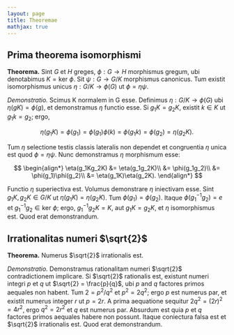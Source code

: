```yaml
---
layout: page
title: Theoremae
mathjax: true
---
```


## Prima theorema isomorphismi

__Theorema.__ Sint $G$ et $H$ greges, $\phi : G \rightarrow H$ morphismus gregum, ubi denotabimus $K = \text{ker}\ \phi$. Sit $\psi : G \rightarrow G/K$ morphismus canonicus. Tum existit isomorphismus unicus $\eta : G/K \rightarrow \phi(G)$ ut $\phi = \eta\psi$.

_Demonstratio._
Scimus K normalem in G esse. Definimus $\eta : G/K \rightarrow \phi(G)$ ubi $\eta(gK)=\phi(g)$, et demonstramus $\eta$ functio esse. Si $g_1K = g_2K$, existit $k\in K$ ut $g_1k = g_2$; ergo,

$$\eta(g_1 K) = \phi(g_1) = \phi(g_1)\phi(k) = \phi(g_1k) = \phi(g_2) = \eta(g_2K).$$

Tum $\eta$ selectione testis classis lateralis non dependet et congruentia $\eta$ unica est quod $\phi = \eta\psi$. Nunc demonstramus $\eta$ morphismum esse:

$$
\begin{align*}
    \eta(g_1Kg_2K) &= \eta(g_1g_2K)\\
    &= \phi(g_1g_2)\\
    &= \phi(g_1)\phi(g_2)\\
    &= \eta(g_1K)\eta(g_2K).
\end{align*}
$$

Functio $\eta$ superiectiva est. Volumus demonstrare $\eta$ iniectivam esse. Sint $g_1K,g_2K\in G/K$ ut $\eta(g_1K)=\eta(g_2K)$. Tum $\phi(g_1)=\phi(g_2)$. Itaque $\phi(g_1^{-1}g_2) = e$ et $g_1^{-1}g_2\in \text{ker}\ \phi$; ergo, $g_1^{-1}g_2K = K$, aut $g_1K=g_2K$, et $\eta$ isomorphismus est. Quod erat demonstrandum.


## Irrationalitas numeri $\sqrt{2}$

__Theorema.__ Numerus $\sqrt{2}$ irrationalis est.

_Demonstratio._ Demonstramus rationalitam numeri $\sqrt{2}$ contradictionem implicare. Si $\sqrt{2}$ rationalis est, existunt numeri integri $p$ et $q$ ut $\sqrt{2} = \frac{p}{q}$, ubi $p$ and $q$ factores primos aequales non habent. Tum $2 = p^2/q^2$ et $p^2=2q^2$; ergo $p$ est numerus par, et existit numerus integer $r$ ut $p=2r$. A prima aequatione sequitur $2q^2 = (2r)^2 = 4r^2$, ergo $q^2 = 2r^2$ et $q$ est numerus par. Absurdum est quia $p$ et $q$ factores primos aequales habere non possunt. Itaque coniectura falsa est et $\sqrt{2}$ irrationalis est. Quod erat demonstrandum.